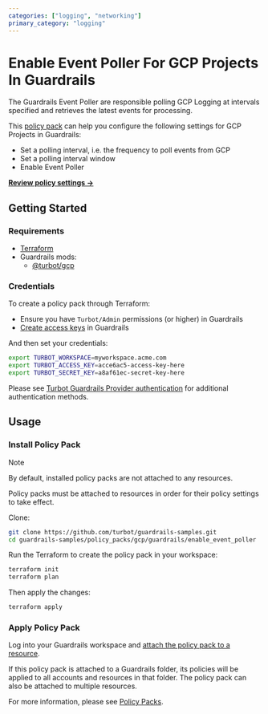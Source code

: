 ```yaml
---
categories: ["logging", "networking"]
primary_category: "logging"
---
```


# Enable Event Poller For GCP Projects In Guardrails

The Guardrails Event Poller are responsible polling GCP Logging at intervals specified and retrieves the latest events for processing.

This [policy pack](https://turbot.com/guardrails/docs/concepts/resources/smart-folders) can help you configure the following settings for GCP Projects in Guardrails:

- Set a polling interval, i.e. the frequency to poll events from GCP
- Set a polling interval window
- Enable Event Poller

**[Review policy settings →](https://hub-guardrails-turbot-com-git-development-turbot.vercel.app/policy-packs/gcp/guardrails/enable_event_poller/settings)**

## Getting Started

### Requirements

- [Terraform](https://developer.hashicorp.com/terraform/install)
- Guardrails mods:
  - [@turbot/gcp](https://hub-guardrails-turbot-com-git-development-turbot.vercel.app/gcp/mods/gcp)

### Credentials

To create a policy pack through Terraform:

- Ensure you have `Turbot/Admin` permissions (or higher) in Guardrails
- [Create access keys](https://turbot.com/guardrails/docs/guides/iam/access-keys#generate-a-new-guardrails-api-access-key) in Guardrails

And then set your credentials:

```sh
export TURBOT_WORKSPACE=myworkspace.acme.com
export TURBOT_ACCESS_KEY=acce6ac5-access-key-here
export TURBOT_SECRET_KEY=a8af61ec-secret-key-here
```

Please see [Turbot Guardrails Provider authentication](https://registry.terraform.io/providers/turbot/turbot/latest/docs#authentication) for additional authentication methods.

## Usage

### Install Policy Pack

> [!NOTE]
> By default, installed policy packs are not attached to any resources.
>
> Policy packs must be attached to resources in order for their policy settings to take effect.

Clone:

```sh
git clone https://github.com/turbot/guardrails-samples.git
cd guardrails-samples/policy_packs/gcp/guardrails/enable_event_poller
```

Run the Terraform to create the policy pack in your workspace:

```sh
terraform init
terraform plan
```

Then apply the changes:

```sh
terraform apply
```

### Apply Policy Pack

Log into your Guardrails workspace and [attach the policy pack to a resource](https://turbot.com/guardrails/docs/guides/working-with-folders/smart#attach-a-smart-folder-to-a-resource).

If this policy pack is attached to a Guardrails folder, its policies will be applied to all accounts and resources in that folder. The policy pack can also be attached to multiple resources.

For more information, please see [Policy Packs](https://turbot.com/guardrails/docs/concepts/resources/smart-folders).
